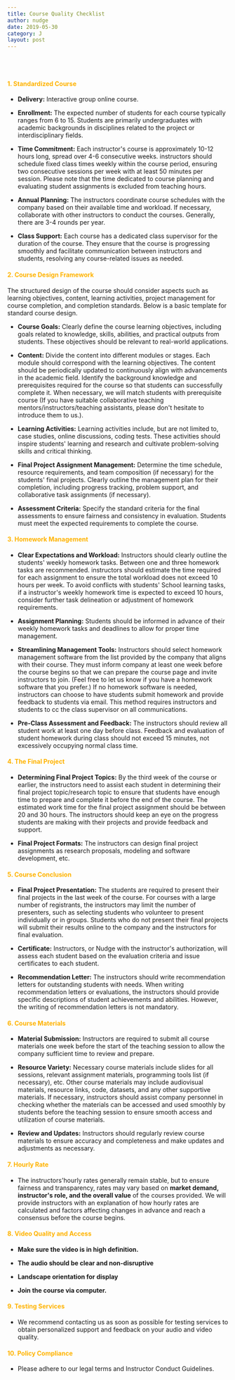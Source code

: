 ```yaml
---
title: Course Quality Checklist
author: nudge
date: 2019-05-30
category: J
layout: post
---
```

<br>
<br>

#### <span style="color:#ffb300; font-weight:bold;">1. Standardized Course</span>

- **Delivery:** Interactive group online course. 

- **Enrollment:** The expected number of students for each course typically ranges from 6 to 15. Students are primarily undergraduates with academic backgrounds in disciplines related to the project or interdisciplinary fields. 

- **Time Commitment:** Each instructor's course is approximately 10-12 hours long, spread over 4-6 consecutive weeks. instructors should schedule fixed class times weekly within the course period, ensuring two consecutive sessions per week with at least 50 minutes per session. Please note that the time dedicated to course planning and evaluating student assignments is excluded from teaching hours.

- **Annual Planning:** The instructors coordinate course schedules with the company based on their available time and workload. If necessary, collaborate with other instructors to conduct the courses. Generally, there are 3-4 rounds per year. 

- **Class Support:** Each course has a dedicated class supervisor for the duration of the course. They ensure that the course is progressing smoothly and facilitate communication between instructors and students, resolving any course-related issues as needed.

#### <span style="color:#ffb300; font-weight:#ffb300;">2. Course Design Framework</span>

The structured design of the course should consider aspects such as learning objectives, content, learning activities, project management for course completion, and completion standards. Below is a basic template for standard course design.

- **Course Goals:** Clearly define the course learning objectives, including goals related to knowledge, skills, abilities, and practical outputs from students. These objectives should be relevant to real-world applications.

- **Content:** Divide the content into different modules or stages. Each module should correspond with the learning objectives. The content should be periodically updated to continuously align with advancements in the academic field. Identify the background knowledge and prerequisites required for the course so that students can successfully complete it. When necessary, we will match students with prerequisite course (If you have suitable collaborative teaching mentors/instructors/teaching assistants, please don't hesitate to introduce them to us.).

- **Learning Activities:** Learning activities include, but are not limited to, case studies, online discussions, coding tests. These activities should inspire students' learning and research and cultivate problem-solving skills and critical thinking.

- **Final Project Assignment Management:** Determine the time schedule, resource requirements, and team composition (if necessary) for the students' final projects. Clearly outline the management plan for their completion, including progress tracking, problem support, and collaborative task assignments (if necessary).

- **Assessment Criteria:** Specify the standard criteria for the final assessments to ensure fairness and consistency in evaluation. Students must meet the expected requirements to complete the course.

#### <span style="color:#ffb300; font-weight:#ffb300;">3. Homework Management</span>

- **Clear Expectations and Workload:** Instructors should clearly outline the students' weekly homework tasks. Between one and three homework tasks are recommended. instructors should estimate the time required for each assignment to ensure the total workload does not exceed 10 hours per week. To avoid conflicts with students' School learning tasks, if a instructor's weekly homework time is expected to exceed 10 hours,  consider further task delineation or adjustment of homework requirements.

- **Assignment Planning:** Students should be informed in advance of their weekly homework tasks and deadlines to allow for proper time management.

- **Streamlining Management Tools:** Instructors should select homework management software from the list provided by the company that aligns with their course. They must inform company at least one week before the course begins so that we can prepare the course page and invite instructors to join. (Feel free to let us know if you have a homework software that you prefer.) If no homework software is needed, instructors can choose to have students submit homework and provide feedback to students via email. This method requires instructors and students to cc the class supervisor on all communications.

- **Pre-Class Assessment and Feedback:** The instructors should review all student work at least one day before class. Feedback and evaluation of student homework during class should not exceed 15 minutes, not excessively occupying normal class time.

#### <span style="color:#ffb300; font-weight:bold;">4. The Final Project</span>

- **Determining Final Project Topics:** By the third week of the course or earlier, the instructors need to assist each student in determining their final project topic/research topic to ensure that students have enough time to prepare and complete it before the end of the course. The estimated work time for the final project assignment should be between 20 and 30 hours. The instructors should keep an eye on the progress students are making with their projects and provide feedback and support.

- **Final Project Formats:** The instructors can design final project assignments as research proposals, modeling and software development, etc.

#### <span style="color:#ffb300; font-weight:bold;">5. Course Conclusion</span>

- **Final Project Presentation:** The students are required to present their final projects in the last week of the course. For courses with a large number of registrants, the instructors may limit the number of presenters, such as selecting students who volunteer to present individually or in groups. Students who do not present their final projects will submit their results online to the company and the instructors for final evaluation.

- **Certificate:** Instructors, or Nudge with the instructor's authorization, will assess each student based on the evaluation criteria and issue certificates to each student.

- **Recommendation Letter:** The instructors should write recommendation letters for outstanding students with needs. When writing recommendation letters or evaluations, the instructors should provide specific descriptions of student achievements and abilities. However, the writing of recommendation letters is not mandatory.

#### <span style="color:#ffb300; font-weight:bold;">6. Course Materials</span>

- **Material Submission:** Instructors are required to submit all course materials one week before the start of the teaching session to allow the company sufficient time to review and prepare.

- **Resource Variety:** Necessary course materials include slides for all sessions, relevant assignment materials, programming tools list (if necessary), etc. Other course materials may include audiovisual materials, resource links, code, datasets, and any other supportive materials. If necessary, instructors should assist company personnel in checking whether the materials can be accessed and used smoothly by students before the teaching session to ensure smooth access and utilization of course materials.

- **Review and Updates:** Instructors should regularly review course materials to ensure accuracy and completeness and make updates and adjustments as necessary.

#### <span style="color:#ffb300; font-weight:bold;">7. Hourly Rate</span>

- The instructors'hourly rates generally remain stable, but to ensure fairness and transparency, rates may vary based on **market demand, instructor's role, and the overall value** of the courses provided.
We will provide instructors with an explanation of how hourly rates are calculated and factors affecting changes in advance and reach a consensus before the course begins.

#### <span style="color:#ffb300; font-weight:bold;">8. Video Quality and Access</span>

- **Make sure the video is in high definition.**

- **The audio should be clear and non-disruptive** 

- **Landscape orientation for display** 

- **Join the course via computer.**

#### <span style="color:#ffb300; font-weight:bold;">9. Testing Services</span>

- We recommend contacting us as soon as possible for testing services to obtain personalized support and feedback on your audio and video quality.

#### <span style="color:#ffb300; font-weight:bold;">10. Policy Compliance</span>

- Please adhere to our legal terms and Instructor Conduct Guidelines.

<br>
<br>


